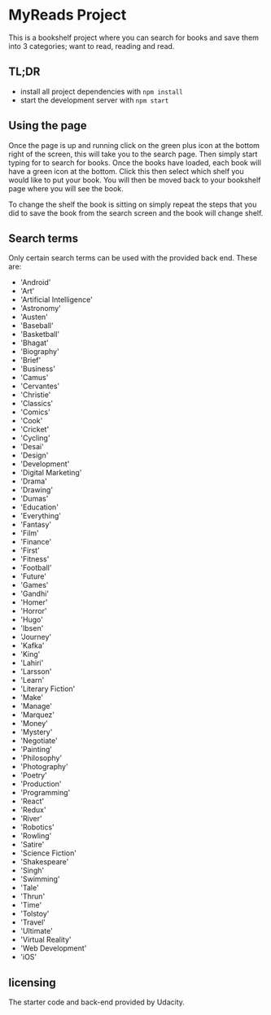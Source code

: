 # MyReads Project

This is a bookshelf project where you can search for books and save them into 3 categories; want to read, reading and read.

## TL;DR

- install all project dependencies with `npm install`
- start the development server with `npm start`

## Using the page

Once the page is up and running click on the green plus icon at the bottom right of the screen, this will take you to the search page. Then simply start typing for to search for books. Once the books have loaded, each book will have a green icon at the bottom. Click this then select which shelf you would like to put your book. You will then be moved back to your bookshelf page where you will see the book.

To change the shelf the book is sitting on simply repeat the steps that you did to save the book from the search screen and the book will change shelf.

## Search terms

Only certain search terms can be used with the provided back end. These are:

* 'Android'
* 'Art'
* 'Artificial Intelligence'
* 'Astronomy'
* 'Austen'
* 'Baseball'
* 'Basketball'
* 'Bhagat'
* 'Biography'
* 'Brief'
* 'Business'
* 'Camus'
* 'Cervantes'
* 'Christie'
* 'Classics'
* 'Comics'
* 'Cook'
* 'Cricket'
* 'Cycling'
* 'Desai'
* 'Design'
* 'Development'
* 'Digital Marketing'
* 'Drama'
* 'Drawing'
* 'Dumas'
* 'Education'
* 'Everything'
* 'Fantasy'
* 'Film'
* 'Finance'
* 'First'
* 'Fitness'
* 'Football'
* 'Future'
* 'Games'
* 'Gandhi'
* 'Homer'
* 'Horror'
* 'Hugo'
* 'Ibsen'
* 'Journey'
* 'Kafka'
* 'King'
* 'Lahiri'
* 'Larsson'
* 'Learn'
* 'Literary Fiction'
* 'Make'
* 'Manage'
* 'Marquez'
* 'Money'
* 'Mystery'
* 'Negotiate'
* 'Painting'
* 'Philosophy'
* 'Photography'
* 'Poetry'
* 'Production'
* 'Programming'
* 'React'
* 'Redux'
* 'River'
* 'Robotics'
* 'Rowling'
* 'Satire'
* 'Science Fiction'
* 'Shakespeare'
* 'Singh'
* 'Swimming'
* 'Tale'
* 'Thrun'
* 'Time'
* 'Tolstoy'
* 'Travel'
* 'Ultimate'
* 'Virtual Reality'
* 'Web Development'
* 'iOS'

## licensing

The starter code and back-end provided by Udacity.
